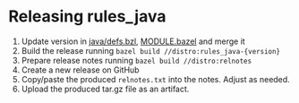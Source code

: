 # Releasing rules_java

1. Update version in [java/defs.bzl](/java/defs.bzl),
   [MODULE.bazel](/MODULE.bazel) and merge it
2. Build the release running `bazel build //distro:rules_java-{version}`
3. Prepare release notes running `bazel build //distro:relnotes`
4. Create a new release on GitHub
5. Copy/paste the produced `relnotes.txt` into the notes. Adjust as needed.
6. Upload the produced tar.gz file as an artifact.
